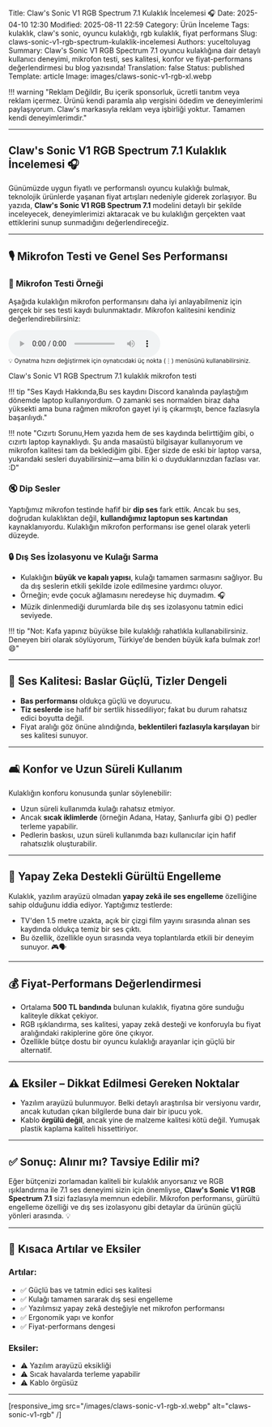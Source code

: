 Title: Claw's Sonic V1 RGB Spectrum 7.1 Kulaklık İncelemesi 🎧
Date: 2025-04-10 12:30
Modified: 2025-08-11 22:59
Category: Ürün İnceleme
Tags: kulaklık, claw's sonic, oyuncu kulaklığı, rgb kulaklık, fiyat performans
Slug: claws-sonic-v1-rgb-spectrum-kulaklik-incelemesi
Authors: yuceltoluyag
Summary: Claw's Sonic V1 RGB Spectrum 7.1 oyuncu kulaklığına dair detaylı kullanıcı deneyimi, mikrofon testi, ses kalitesi, konfor ve fiyat-performans değerlendirmesi bu blog yazısında!
Translation: false
Status: published
Template: article
Image: images/claws-sonic-v1-rgb-xl.webp

!!! warning "Reklam Değildir, Bu içerik sponsorluk, ücretli tanıtım veya reklam içermez. Ürünü kendi paramla alıp vergisini ödedim ve deneyimlerimi paylaşıyorum. Claw's markasıyla reklam veya işbirliği yoktur. Tamamen kendi deneyimlerimdir."

---

## Claw's Sonic V1 RGB Spectrum 7.1 Kulaklık İncelemesi 🎧

Günümüzde uygun fiyatlı ve performanslı oyuncu kulaklığı bulmak, teknolojik ürünlerde yaşanan fiyat artışları nedeniyle giderek zorlaşıyor. Bu yazıda, **Claw's Sonic V1 RGB Spectrum 7.1** modelini detaylı bir şekilde inceleyecek, deneyimlerimizi aktaracak ve bu kulaklığın gerçekten vaat ettiklerini sunup sunmadığını değerlendireceğiz.

---

## 🎙️ Mikrofon Testi ve Genel Ses Performansı

### 📢 Mikrofon Testi Örneği

Aşağıda kulaklığın mikrofon performansını daha iyi anlayabilmeniz için gerçek bir ses testi kaydı bulunmaktadır. Mikrofon kalitesini kendiniz değerlendirebilirsiniz:

<div class="audio-player">
  <audio controls preload="metadata">
    <source src="/files/sestesti.opus" type="audio/ogg">
    Tarayıcınız audio elementini desteklemiyor. <a href="/files/sestesti.opus">Ses kaydını indirmek için tıklayın</a>.
  </audio>
  <div class="audio-tip">
    <small>💡 Oynatma hızını değiştirmek için oynatıcıdaki üç nokta (⋮) menüsünü kullanabilirsiniz.</small>
  </div>
  <p class="audio-caption">Claw's Sonic V1 RGB Spectrum 7.1 kulaklık mikrofon testi</p>
</div>

!!! tip "Ses Kaydı Hakkında,Bu ses kaydını Discord kanalında paylaştığım dönemde laptop kullanıyordum. O zamanki ses normalden biraz daha yüksekti ama buna rağmen mikrofon gayet iyi iş çıkarmıştı, bence fazlasıyla başarılıydı."

!!! note "Cızırtı Sorunu,Hem yazıda hem de ses kaydında belirttiğim gibi, o cızırtı laptop kaynaklıydı. Şu anda masaüstü bilgisayar kullanıyorum ve mikrofon kalitesi tam da beklediğim gibi. Eğer sizde de eski bir laptop varsa, yukarıdaki sesleri duyabilirsiniz—ama bilin ki o duyduklarınızdan fazlası var. :D"

### 🔇 Dip Sesler

Yaptığımız mikrofon testinde hafif bir **dip ses** fark ettik. Ancak bu ses, doğrudan kulaklıktan değil, **kullandığımız laptopun ses kartından** kaynaklanıyordu. Kulaklığın mikrofon performansı ise genel olarak yeterli düzeyde.

### 🔒 Dış Ses İzolasyonu ve Kulağı Sarma

- Kulaklığın **büyük ve kapalı yapısı**, kulağı tamamen sarmasını sağlıyor. Bu da dış seslerin etkili şekilde izole edilmesine yardımcı oluyor.
- Örneğin; evde çocuk ağlamasını neredeyse hiç duymadım. 🎧
- Müzik dinlenmediği durumlarda bile dış ses izolasyonu tatmin edici seviyede.

!!! tip "Not: Kafa yapınız büyükse bile kulaklığı rahatlıkla kullanabilirsiniz. Deneyen biri olarak söylüyorum, Türkiye'de benden büyük kafa bulmak zor! 😄"

---

## 🎵 Ses Kalitesi: Baslar Güçlü, Tizler Dengeli

- **Bas performansı** oldukça güçlü ve doyurucu.
- **Tiz seslerde** ise hafif bir sertlik hissediliyor; fakat bu durum rahatsız edici boyutta değil.
- Fiyat aralığı göz önüne alındığında, **beklentileri fazlasıyla karşılayan** bir ses kalitesi sunuyor.

---

## 🛋️ Konfor ve Uzun Süreli Kullanım

Kulaklığın konforu konusunda şunlar söylenebilir:

- Uzun süreli kullanımda kulağı rahatsız etmiyor.
- Ancak **sıcak iklimlerde** (örneğin Adana, Hatay, Şanlıurfa gibi 🌞) pedler terleme yapabilir.
- Pedlerin baskısı, uzun süreli kullanımda bazı kullanıcılar için hafif rahatsızlık oluşturabilir.

---

## 🧠 Yapay Zeka Destekli Gürültü Engelleme

Kulaklık, yazılım arayüzü olmadan **yapay zekâ ile ses engelleme** özelliğine sahip olduğunu iddia ediyor. Yaptığımız testlerde:

- TV'den 1.5 metre uzakta, açık bir çizgi film yayını sırasında alınan ses kaydında oldukça temiz bir ses çıktı.
- Bu özellik, özellikle oyun sırasında veya toplantılarda etkili bir deneyim sunuyor. 🎮🗣️

---

## 💰 Fiyat-Performans Değerlendirmesi

- Ortalama **500 TL bandında** bulunan kulaklık, fiyatına göre sunduğu kaliteyle dikkat çekiyor.
- RGB ışıklandırma, ses kalitesi, yapay zekâ desteği ve konforuyla bu fiyat aralığındaki rakiplerine göre öne çıkıyor.
- Özellikle bütçe dostu bir oyuncu kulaklığı arayanlar için güçlü bir alternatif.

---

## ⚠️ Eksiler – Dikkat Edilmesi Gereken Noktalar

- Yazılım arayüzü bulunmuyor. Belki detaylı araştırılsa bir versiyonu vardır, ancak kutudan çıkan bilgilerde buna dair bir ipucu yok.
- Kablo **örgülü değil**, ancak yine de malzeme kalitesi kötü değil. Yumuşak plastik kaplama kaliteli hissettiriyor.

---

## ✅ Sonuç: Alınır mı? Tavsiye Edilir mi?

Eğer bütçenizi zorlamadan kaliteli bir kulaklık arıyorsanız ve RGB ışıklandırma ile 7.1 ses deneyimi sizin için önemliyse, **Claw's Sonic V1 RGB Spectrum 7.1** sizi fazlasıyla memnun edebilir. Mikrofon performansı, gürültü engelleme özelliği ve dış ses izolasyonu gibi detaylar da ürünün güçlü yönleri arasında. 💡

---

## 📌 Kısaca Artılar ve Eksiler

### Artılar:

- ✅ Güçlü bas ve tatmin edici ses kalitesi
- ✅ Kulağı tamamen sararak dış sesi engelleme
- ✅ Yazılımsız yapay zekâ desteğiyle net mikrofon performansı
- ✅ Ergonomik yapı ve konfor
- ✅ Fiyat-performans dengesi

### Eksiler:

- ⚠️ Yazılım arayüzü eksikliği
- ⚠️ Sıcak havalarda terleme yapabilir
- ⚠️ Kablo örgüsüz

---

[responsive_img src="/images/claws-sonic-v1-rgb-xl.webp" alt="claws-sonic-v1-rgb" /]

